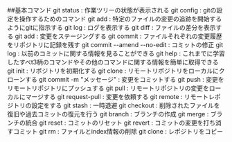##基本コマンド
git status : 作業ツリーの状態が表示される
git config : gitの設定を操作するためのコマンド
git add : 特定のファイルの変更の追跡を開始するようにgitに指示する
git log : ログを表示する
git diff : ファイルの差分を表示する
git add <file> : 変更をステージングする
git commit : ファイルそれぞれの変更履歴をリポジトリに記録を残す
git commit --amend --no-edit : コミットの修正
git log : 以前のコミットに関する情報を見ることができる
git help : これまでに学習したすべt3柄のコマンドやその他のコマンドに関する情報を簡単に取得できる
git init : リポジトリを初期化する
git clone <url> : リモートリポジトリをローカルにクローンする
git commit -m "メッセージ" : 変更をコミットする
git push : 変更をリモートリポジトリにプッシュする
git pull : リモートリポジトリの変更をローカルにマージする
git request-pull : 変更を依頼する
git remote : リモートレポジトリの設定をする
git stash : 一時退避
git checkout : 削除されたファイルを復旧や過去コミットの復元を行う
git branch : ブランチの作成
git merge : ブランチの統合
git reset : コミットのリセット
git revert : コミットの変更を打ち消すコミット
git rm : ファイルとindex情報の削除
git clone : レポジトリをコピー


